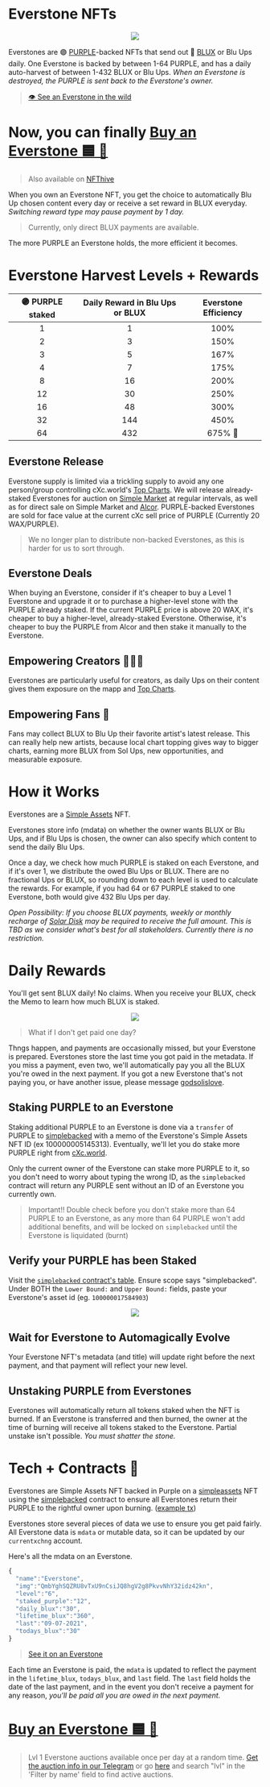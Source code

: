 # Everstone NFTs

<p align="center">
  <img width="auto" height="auto" src="Images/BLUE-everstone-slower.gif">
</p>


Everstones are 🟣 [PURPLE](https://wax.bloks.io/tokens/PURPLE-wax-purplepurple)-backed NFTs that send out 🔵 [BLUX](https://wax.bloks.io/tokens/BLUX-wax-bluxbluxblux) or Blu Ups daily. One Everstone is backed by between 1-64 PURPLE, and has a daily auto-harvest of between 1-432 BLUX or Blu Ups. *When an Everstone is destroyed, the PURPLE is sent back to the Everstone's owner.*

> [👁️  See an Everstone in the wild](https://wax.simplemarket.io/products/asset/100000016933308)


# Now, you can finally [Buy an Everstone 🟦 💸](https://wax.simplemarket.io/products?authors=currentxchng)
> Also available on [NFThive](https://nfthive.io/market?collection=currentxchng&name=Everstone)

When you own an Everstone NFT, you get the choice to automatically Blu Up chosen content every day or receive a set reward in BLUX everyday. *Switching reward type may pause payment by 1 day.* 

> Currently, only direct BLUX payments are available. 

The more PURPLE an Everstone holds, the more efficient it becomes. 

# Everstone Harvest Levels + Rewards

| 🟣 PURPLE staked  | Daily Reward in Blu Ups or BLUX | Everstone Efficiency |
| :----:  | :-------------------: | :---------------: |
| 1         | 1                   | 100%            | 
| 2         | 3                   | 150%            | 
| 3         | 5                   | 167%            | 
| 4         | 7                   | 175%            | 
| 8         | 16                  | 200%            | 
| 12        | 30                  | 250%            | 
| 16        | 48                  | 300%            | 
| 32        | 144                 | 450%            | 
| 64        | 432                 | 675%         🧠 | 


## Everstone Release 
Everstone supply is limited via a trickling supply to avoid any one person/group controlling cXc.world's [Top Charts](Top-Charts.md). We will release already-staked Everstones for auction on [Simple Market](https://wax.simplemarket.io/explorer/main?skip=0&limit=20&searchString=everstone&locale=en) at regular intervals, as well as for direct sale on Simple Market and [Alcor](https://wax.alcor.exchange/nft-market). PURPLE-backed Everstones are sold for face value at the current cXc sell price of PURPLE (Currently 20 WAX/PURPLE). 

> We no longer plan to distribute non-backed Everstones, as this is harder for us to sort through. 

## Everstone Deals 
 
When buying an Everstone, consider if it's cheaper to buy a Level 1 Everstone and upgrade it or to purchase a higher-level stone with the PURPLE already staked. If the current PURPLE price is above 20 WAX, it's cheaper to buy a higher-level, already-staked Everstone. Otherwise, it's cheaper to buy the PURPLE from Alcor and then stake it manually to the Everstone.     

## Empowering Creators 👨‍🎤🎤
Everstones are particularly useful for creators, as daily Ups on their content gives them exposure on the mapp and [Top Charts](Top-Charts.md).

## Empowering Fans 🧝‍
Fans may collect BLUX to Blu Up their favorite artist's latest release. This can really help new artists, because local chart topping gives way to bigger charts, earning more BLUX from Sol Ups, new opportunities, and measurable exposure. 


# How it Works

Everstones are a [Simple Assets](https://wax.bloks.io/account/simpleassets) NFT.

Everstones store info (mdata) on whether the owner wants BLUX or Blu Ups, and if Blu Ups is chosen, the owner can also specify which content to send the daily Blu Ups. 

Once a day, we check how much PURPLE is staked on each Everstone, and if it's over 1, we distribute the owed Blu Ups or BLUX. There are no fractional Ups or BLUX, so rounding down to each level is used to calculate the rewards. For example, if you had 64 or 67 PURPLE staked to one Everstone, both would give 432 Blu Ups per day. 

*Open Possibility: If you choose BLUX payments, weekly or monthly recharge of [Solar Disk](Sol.md) may be required to receive the full amount. This is TBD as we consider what's best for all stakeholders. Currently there is no restriction.*  


# Daily Rewards

You'll get sent BLUX daily! No claims. When you receive your BLUX, check the Memo to learn how much BLUX is staked. 

<p align="center">
  <img width="auto" height="auto" src="Images/Everpay-Memo.png">
</p>

> What if I don't get paid one day?

Thngs happen, and payments are occasionally missed, but your Everstone is prepared. Everstones store the last time you got paid in the metadata. If you miss a payment, even two, we'll automatically pay you all the BLUX you're owed in the next payment. If you got a new Everstone that's not paying you, or have another issue, please message [godsolislove](https://t.me/godsolislove).


## Staking PURPLE to an Everstone 
Staking additional PURPLE to an Everstone is done via a `transfer` of PURPLE to [simplebacked](https://wax.bloks.io/account/simplebacked) with a memo of the Everstone's Simple Assets NFT ID (ex 100000005145313). Eventually, we'll let you do stake more PURPLE right from [cXc.world](https://music.cxc.world).

Only the current owner of the Everstone can stake more PURPLE to it, so you don't need to worry about typing the wrong ID, as the `simplebacked` contract will return any PURPLE sent without an ID of an Everstone you currently own. 

> Important!! Double check before you don't stake more than 64 PURPLE to an Everstone, as any more than 64 PURPLE won't add additional benefits, and will be locked on `simplebacked` until the Everstone is liquidated (burnt)

## Verify your PURPLE has been Staked

Visit the [`simplebacked` contract's table](https://wax.bloks.io/account/simplebacked?loadContract=true&tab=Tables&account=simplebacked&scope=simplebacked&limit=100). Ensure scope says "simplebacked". Under BOTH the `Lower Bound:` and `Upper Bound:` fields, paste your Everstone's asset id (eg. `100000017584903`)

<p align="center">
  <img width="auto" height="auto" src="Images/Verify-PURPLE-staked.png">
</p>


## Wait for Everstone to Automagically Evolve

Your Everstone NFT's metadata (and title) will update right before the next payment, and that payment will reflect your new level. 

## Unstaking PURPLE from Everstones
Everstones will automatically return all tokens staked when the NFT is burned. If an Everstone is transferred and then burned, the owner at the time of burning will receive all tokens staked to the Everstone. Partial unstake isn't possible. *You must shatter the stone.* 



# Tech + Contracts 🔌

Everstones are Simple Assets NFT backed in Purple on a [simpleassets](https://wax.bloks.io/account/simpleassets) NFT using the [simplebacked](https://wax.bloks.io/account/simplebacked) contract to ensure all Everstones return their PURPLE to the rightful owner upon burning. ([example tx](https://wax.bloks.io/transaction/7a390ecf24f97e57482db730c2cfdc001d8bcda6a98d45fb7427d2afdcfdc052?tab=traces))  


Everstones store several pieces of data we use to ensure you get paid fairly. All Everstone data is `mdata` or mutable data, so it can be updated by our `currentxchng` account.  
 
Here's all the mdata on an Everstone.  

```javascript
{
  "name":"Everstone",
  "img":"QmbYghSQZRU8vTxU9nCsiJQ8hgV2g8PkvvNhY32idz42kn",
  "level":"6",
  "staked_purple":"12",
  "daily_blux":"30",
  "lifetime_blux":"360",
  "last":"09-07-2021",
  "todays_blux":"30"
}
```

> [See it on an Everstone](https://wax.simplemarket.io/products/asset/100000016933308)

Each time an Everstone is paid, the `mdata` is updated to reflect the payment in the `lifetime_blux`, `todays_blux`, and `last` field. The `last` field holds the date of the last payment, and in the event you don't receive a payment for any reason, *you'll be paid all you are owed in the next payment.*  

# [Buy an Everstone 🟦 💸](https://wax.simplemarket.io/authors/currentxchng)

> Lvl 1 Everstone auctions available once per day at a random time. [Get the auction info in our Telegram](https://wax.simplemarket.io/products?authors=currentxchng) or go [here](https://wax.simplemarket.io/auctions?locale=en) and search "lvl" in the 'Filter by name' field to find active auctions.
